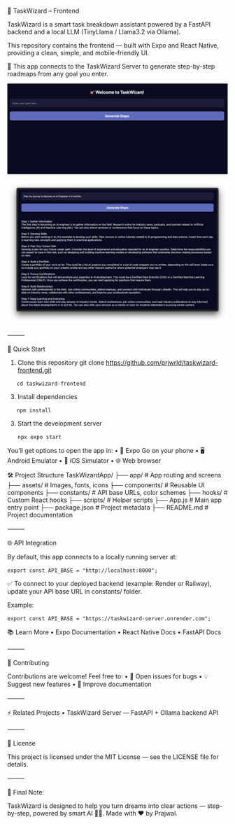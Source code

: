 🎯 TaskWizard – Frontend

TaskWizard is a smart task breakdown assistant powered by a FastAPI backend and a local LLM (TinyLlama / Llama3.2 via Ollama).

This repository contains the frontend — built with Expo and React Native, providing a clean, simple, and mobile-friendly UI.

📡 This app connects to the TaskWizard Server to generate step-by-step roadmaps from any goal you enter.

<p align="center">
  <img src="assets/images/screenshot-prompt1.png" alt="TaskWizard Demo 2" width="800"/>
</p>

<p align="center">
  <img src="assets/images/screenshot-prompt.png" alt="TaskWizard Demo 1" width="800"/>
</p>



⸻

🚀 Quick Start

1. Clone this repository
   git clone https://github.com/prjwrld/taskwizard-frontend.git
```
   cd taskwizard-frontend
```

3. Install dependencies
```
   npm install
```

3. Start the development server
   ```
   npx expo start
   ```

You’ll get options to open the app in:
	•	📱 Expo Go on your phone
	•	🖥️ Android Emulator
	•	🍏 iOS Simulator
	•	🌐 Web browser

 🛠️ Project Structure
 TaskWizardApp/
 ├── app/              # App routing and screens
 ├── assets/           # Images, fonts, icons
 ├── components/       # Reusable UI components
 ├── constants/        # API base URLs, color schemes
 ├── hooks/            # Custom React hooks
 ├── scripts/          # Helper scripts
 ├── App.js            # Main app entry point
 ├── package.json      # Project metadata
 ├── README.md         # Project documentation

 
⸻

🌐 API Integration

By default, this app connects to a locally running server at: 
``` 
export const API_BASE = "http://localhost:8000";
```

✅ To connect to your deployed backend (example: Render or Railway), update your API base URL in constants/ folder.

Example: 
```
export const API_BASE = "https://taskwizard-server.onrender.com";
```

📚 Learn More
	•	Expo Documentation
	•	React Native Docs
	•	FastAPI Docs

⸻

🤝 Contributing

Contributions are welcome! Feel free to:
	•	🐛 Open issues for bugs
	•	💡 Suggest new features
	•	📜 Improve documentation

⸻

⚡ Related Projects
	•	TaskWizard Server — FastAPI + Ollama backend API

⸻

📜 License

This project is licensed under the MIT License — see the LICENSE file for details.

⸻

💬 Final Note:

TaskWizard is designed to help you turn dreams into clear actions — step-by-step, powered by smart AI 🧠✨.
Made with ❤️ by Prajwal.




